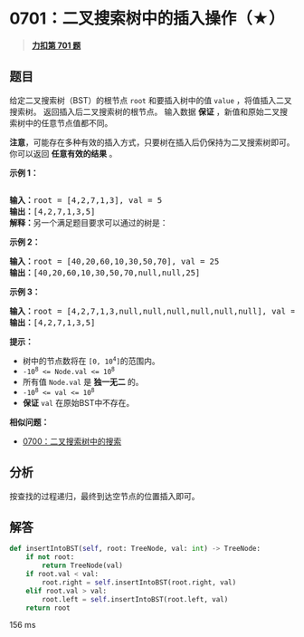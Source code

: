 # 0701：二叉搜索树中的插入操作（★）


> <u>**[力扣第 701 题](https://leetcode.cn/problems/insert-into-a-binary-search-tree/)**</u>

## 题目

<p>给定二叉搜索树（BST）的根节点<meta charset="UTF-8" /> <code>root</code> 和要插入树中的值<meta charset="UTF-8" /> <code>value</code> ，将值插入二叉搜索树。 返回插入后二叉搜索树的根节点。 输入数据 <strong>保证</strong> ，新值和原始二叉搜索树中的任意节点值都不同。</p>

<p><strong>注意</strong>，可能存在多种有效的插入方式，只要树在插入后仍保持为二叉搜索树即可。 你可以返回 <strong>任意有效的结果</strong> 。</p>



<p><strong>示例 1：</strong></p>
<img alt="" src="https://assets.leetcode.com/uploads/2020/10/05/insertbst.jpg" />
<pre>
<strong>输入：</strong>root = [4,2,7,1,3], val = 5
<strong>输出：</strong>[4,2,7,1,3,5]
<strong>解释：</strong>另一个满足题目要求可以通过的树是：
<img alt="" src="https://assets.leetcode.com/uploads/2020/10/05/bst.jpg" />
</pre>

<p><strong>示例 2：</strong></p>

<pre>
<strong>输入：</strong>root = [40,20,60,10,30,50,70], val = 25
<strong>输出：</strong>[40,20,60,10,30,50,70,null,null,25]
</pre>

<p><strong>示例 3：</strong></p>

<pre>
<strong>输入：</strong>root = [4,2,7,1,3,null,null,null,null,null,null], val = 5
<strong>输出：</strong>[4,2,7,1,3,5]
</pre>



<p><strong>提示：</strong></p>

<ul>
<li>树中的节点数将在<meta charset="UTF-8" /> <code>[0, 10<sup>4</sup>]</code>的范围内。<meta charset="UTF-8" /></li>
<li><code>-10<sup>8</sup> &lt;= Node.val &lt;= 10<sup>8</sup></code></li>
<li>所有值 <meta charset="UTF-8" /><code>Node.val</code> 是 <strong>独一无二</strong> 的。</li>
<li><code>-10<sup>8</sup> &lt;= val &lt;= 10<sup>8</sup></code></li>
<li><strong>保证</strong> <code>val</code> 在原始BST中不存在。</li>
</ul>


**相似问题：**
- [0700：二叉搜索树中的搜索](/leetcode/0700)


## 分析

按查找的过程递归，最终到达空节点的位置插入即可。

## 解答

```python
def insertIntoBST(self, root: TreeNode, val: int) -> TreeNode:
    if not root:
        return TreeNode(val)
    if root.val < val:
        root.right = self.insertIntoBST(root.right, val)
    elif root.val > val:
        root.left = self.insertIntoBST(root.left, val)
    return root
```

156 ms

